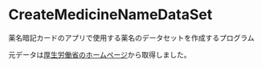 # CreateMedicineNameDataSet
薬名暗記カードのアプリで使用する薬名のデータセットを作成するプログラム

元データは[厚生労働省のホームページ](https://www.mhlw.go.jp/topics/2024/04/tp20240401-01.html)から取得しました。